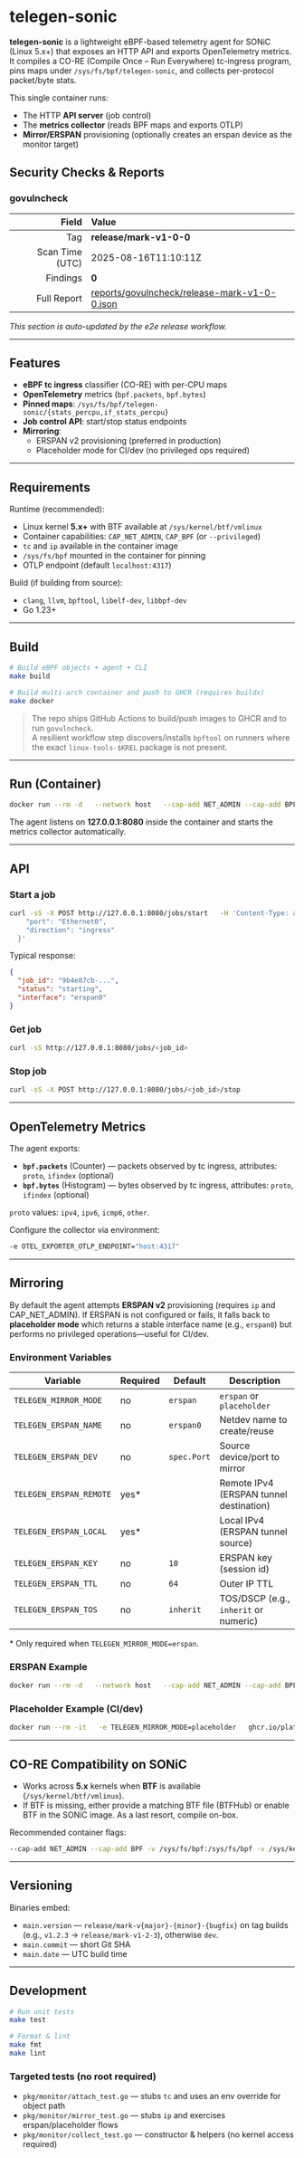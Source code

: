 # telegen-sonic

**telegen-sonic** is a lightweight eBPF-based telemetry agent for SONiC (Linux 5.x+) that exposes an HTTP API and exports OpenTelemetry metrics.
It compiles a CO-RE (Compile Once – Run Everywhere) tc-ingress program, pins maps under `/sys/fs/bpf/telegen-sonic`, and collects per-protocol packet/byte stats.

This single container runs:
- The HTTP **API server** (job control)
- The **metrics collector** (reads BPF maps and exports OTLP)
- **Mirror/ERSPAN** provisioning (optionally creates an erspan device as the monitor target)

## Security Checks & Reports
<!-- GOVULNCHECK-START -->
### govulncheck

| Field | Value |
|------:|:------|
| Tag | **release/mark-v1-0-0** |
| Scan Time (UTC) | 2025-08-16T11:10:11Z |
| Findings | **0** |
| Full Report | [reports/govulncheck/release-mark-v1-0-0.json](reports/govulncheck/release-mark-v1-0-0.json) |

_This section is auto-updated by the e2e release workflow._
<!-- GOVULNCHECK-END -->


---

## Features

- **eBPF tc ingress** classifier (CO-RE) with per-CPU maps
- **OpenTelemetry** metrics (`bpf.packets`, `bpf.bytes`)
- **Pinned maps**: `/sys/fs/bpf/telegen-sonic/{stats_percpu,if_stats_percpu}`
- **Job control API**: start/stop status endpoints
- **Mirroring**:
  - ERSPAN v2 provisioning (preferred in production)
  - Placeholder mode for CI/dev (no privileged ops required)

---

## Requirements

Runtime (recommended):
- Linux kernel **5.x+** with BTF available at `/sys/kernel/btf/vmlinux`
- Container capabilities: `CAP_NET_ADMIN`, `CAP_BPF` (or `--privileged`)
- `tc` and `ip` available in the container image
- `/sys/fs/bpf` mounted in the container for pinning
- OTLP endpoint (default `localhost:4317`)

Build (if building from source):
- `clang`, `llvm`, `bpftool`, `libelf-dev`, `libbpf-dev`
- Go 1.23+

---

## Build

```bash
# Build eBPF objects + agent + CLI
make build

# Build multi-arch container and push to GHCR (requires buildx)
make docker
```

> The repo ships GitHub Actions to build/push images to GHCR and to run `govulncheck`.  
> A resilient workflow step discovers/installs `bpftool` on runners where the exact `linux-tools-$KREL` package is not present.

---

## Run (Container)

```bash
docker run --rm -d   --network host   --cap-add NET_ADMIN --cap-add BPF   -v /sys/fs/bpf:/sys/fs/bpf   -v /sys/kernel/btf:/sys/kernel/btf:ro   -e OTEL_EXPORTER_OTLP_ENDPOINT="collector:4317"   ghcr.io/platformbuilds/telegen-sonic:latest
```

The agent listens on **127.0.0.1:8080** inside the container and starts the metrics collector automatically.

---

## API

### Start a job
```bash
curl -sS -X POST http://127.0.0.1:8080/jobs/start   -H 'Content-Type: application/json'   -d '{
    "port": "Ethernet0",
    "direction": "ingress"
  }'
```

Typical response:
```json
{
  "job_id": "9b4e87cb-...",
  "status": "starting",
  "interface": "erspan0"
}
```

### Get job
```bash
curl -sS http://127.0.0.1:8080/jobs/<job_id>
```

### Stop job
```bash
curl -sS -X POST http://127.0.0.1:8080/jobs/<job_id>/stop
```

---

## OpenTelemetry Metrics

The agent exports:
- **`bpf.packets`** (Counter) — packets observed by tc ingress, attributes: `proto`, `ifindex` (optional)
- **`bpf.bytes`** (Histogram) — bytes observed by tc ingress, attributes: `proto`, `ifindex` (optional)

`proto` values: `ipv4`, `ipv6`, `icmp6`, `other`.

Configure the collector via environment:
```bash
-e OTEL_EXPORTER_OTLP_ENDPOINT="host:4317"
```

---

## Mirroring

By default the agent attempts **ERSPAN v2** provisioning (requires `ip` and CAP_NET_ADMIN). If ERSPAN is not configured or fails, it falls back to **placeholder mode** which returns a stable interface name (e.g., `erspan0`) but performs no privileged operations—useful for CI/dev.

### Environment Variables

| Variable                  | Required | Default     | Description                                      |
|--------------------------|----------|-------------|--------------------------------------------------|
| `TELEGEN_MIRROR_MODE`    | no       | `erspan`    | `erspan` or `placeholder`                        |
| `TELEGEN_ERSPAN_NAME`    | no       | `erspan0`   | Netdev name to create/reuse                      |
| `TELEGEN_ERSPAN_DEV`     | no       | `spec.Port` | Source device/port to mirror                     |
| `TELEGEN_ERSPAN_REMOTE`  | yes*     |             | Remote IPv4 (ERSPAN tunnel destination)          |
| `TELEGEN_ERSPAN_LOCAL`   | yes*     |             | Local IPv4 (ERSPAN tunnel source)                |
| `TELEGEN_ERSPAN_KEY`     | no       | `10`        | ERSPAN key (session id)                          |
| `TELEGEN_ERSPAN_TTL`     | no       | `64`        | Outer IP TTL                                     |
| `TELEGEN_ERSPAN_TOS`     | no       | `inherit`   | TOS/DSCP (e.g., `inherit` or numeric)            |

\* Only required when `TELEGEN_MIRROR_MODE=erspan`.

### ERSPAN Example

```bash
docker run --rm -d   --network host   --cap-add NET_ADMIN --cap-add BPF   -v /sys/fs/bpf:/sys/fs/bpf   -v /sys/kernel/btf:/sys/kernel/btf:ro   -e OTEL_EXPORTER_OTLP_ENDPOINT="collector:4317"   -e TELEGEN_MIRROR_MODE=erspan   -e TELEGEN_ERSPAN_REMOTE=192.0.2.100   -e TELEGEN_ERSPAN_LOCAL=192.0.2.10   -e TELEGEN_ERSPAN_DEV=Ethernet0   -e TELEGEN_ERSPAN_KEY=42   ghcr.io/platformbuilds/telegen-sonic:latest
```

### Placeholder Example (CI/dev)

```bash
docker run --rm -it   -e TELEGEN_MIRROR_MODE=placeholder   ghcr.io/platformbuilds/telegen-sonic:latest
```

---

## CO-RE Compatibility on SONiC

- Works across **5.x** kernels when **BTF** is available (`/sys/kernel/btf/vmlinux`).  
- If BTF is missing, either provide a matching BTF file (BTFHub) or enable BTF in the SONiC image. As a last resort, compile on-box.

Recommended container flags:
```bash
--cap-add NET_ADMIN --cap-add BPF -v /sys/fs/bpf:/sys/fs/bpf -v /sys/kernel/btf:/sys/kernel/btf:ro
```

---

## Versioning

Binaries embed:
- `main.version` — `release/mark-v{major}-{minor}-{bugfix}` on tag builds (e.g., `v1.2.3` → `release/mark-v1-2-3`), otherwise `dev`.
- `main.commit` — short Git SHA
- `main.date` — UTC build time

---

## Development

```bash
# Run unit tests
make test

# Format & lint
make fmt
make lint
```

### Targeted tests (no root required)

- `pkg/monitor/attach_test.go` — stubs `tc` and uses an env override for object path
- `pkg/monitor/mirror_test.go` — stubs `ip` and exercises erspan/placeholder flows
- `pkg/monitor/collect_test.go` — constructor & helpers (no kernel access required)
